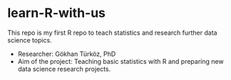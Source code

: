 # learn-R-with-us
This repo is my first R repo to teach statistics and research further data science topics.

- Researcher: Gökhan Türköz, PhD
- Aim of the project: Teaching basic statistics with R and preparing new data science research projects.
 

